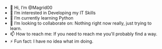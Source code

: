 - 👋 Hi, I’m @Magrid00
- 👀 I’m interested in Developing my IT Skills
- 🌱 I’m currently learning Python
- 💞️ I’m looking to collaborate on: Nothing right now really, just trying to learn.
- 📫 How to reach me: If you need to reach me you'll probably find a way.
- ⚡ Fun fact: I have no idea what im doing.

<!---
Magrid00/Magrid00 is a ✨ special ✨ repository because its `README.md` (this file) appears on your GitHub profile.
You can click the Preview link to take a look at your changes.
--->
